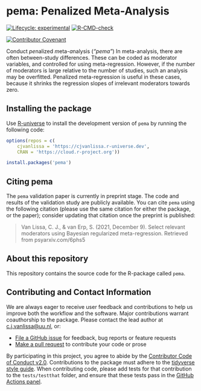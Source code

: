 
# pema: Penalized Meta-Analysis <!--a href='https://osf.io/zcvbs/'><img src='https://github.com/cjvanlissa/pema/raw/master/docs/pema_icon.png' align="right" height="139" /></a-->

<!-- [![CRAN status](https://www.r-pkg.org/badges/version/pema)](https://cran.r-project.org/package=pema) -->
<!-- [![CRAN RStudio mirror downloads](https://cranlogs.r-pkg.org/badges/grand-total/pema?color=blue)](https://r-pkg.org/pkg/pema) -->

[![Lifecycle:
experimental](https://img.shields.io/badge/lifecycle-experimental-orange.svg)](https://lifecycle.r-lib.org/articles/stages.html#experimental)
[![R-CMD-check](https://github.com/cjvanlissa/pema/workflows/R-CMD-check/badge.svg)](https://github.com/cjvanlissa/pema/actions)
<!-- [![R-CMD-check](https://github.com/cjvanlissa/pema/workflows/R-CMD-check/badge.svg)](https://github.com/cjvanlissa/pema/actions) -->
<!-- [![codecov](https://codecov.io/gh/cjvanlissa/pema/branch/master/graph/badge.svg?token=7S9XKDRT4M)](https://codecov.io/gh/cjvanlissa/pema) -->
[![Contributor
Covenant](https://img.shields.io/badge/Contributor%20Covenant-v2.0%20adopted-ff69b4.svg)](https://www.contributor-covenant.org/version/2/0/code_of_conduct.html)
<!-- [![CII Best Practices](https://bestpractices.coreinfrastructure.org/projects/3969/badge)](https://bestpractices.coreinfrastructure.org/projects/3969) -->
<!--[![DOI](http://joss.theoj.org/papers/10.21105/joss.00978/status.svg)](https://doi.org/10.21105/joss.00978)-->

Conduct *pe*nalized *m*eta-*a*nalysis (*“pema”*) In meta-analysis, there
are often between-study differences. These can be coded as moderator
variables, and controlled for using meta-regression. However, if the
number of moderators is large relative to the number of studies, such an
analysis may be overfitted. Penalized meta-regression is useful in these
cases, because it shrinks the regression slopes of irrelevant moderators
towards zero.

<!-- ## Where do I start? -->
<!-- For most users, the recommended starting point is to [read the paper](https://osf.io/zcvbs/), currently in press in [Data Science](https://content.iospress.com/journals/data-science/Pre-press/Pre-press), -->
<!-- which introduces the pema workflow, explains the underlying tools, and illustrates how the `pema` package can be used to create a new project that follows the workflow. -->

## Installing the package

Use [R-universe](https://cjvanlissa.r-universe.dev) to install the
development version of `pema` by running the following code:

``` r
options(repos = c(
    cjvanlissa = 'https://cjvanlissa.r-universe.dev',
    CRAN = 'https://cloud.r-project.org'))

install.packages('pema')
```

## Citing pema

The `pema` validation paper is currently in preprint stage. The code and
results of the validation study are publicly available. You can cite
`pema` using the following citation (please use the same citation for
either the package, or the paper); consider updating that citation once
the preprint is published:

> Van Lissa, C. J., & van Erp, S. (2021, December 9). Select relevant
> moderators using Bayesian regularized meta-regression. Retrieved from
> psyarxiv.com/6phs5

## About this repository

This repository contains the source code for the R-package called
`pema`.

## Contributing and Contact Information

We are always eager to receive user feedback and contributions to help
us improve both the workflow and the software. Major contributions
warrant coauthorship to the package. Please contact the lead author at
<c.j.vanlissa@uu.nl>, or:

-   [File a GitHub issue](https://github.com/cjvanlissa/pema) for
    feedback, bug reports or feature requests
-   [Make a pull request](https://github.com/cjvanlissa/pema/pulls) to
    contribute your code or prose

By participating in this project, you agree to abide by the [Contributor
Code of Conduct v2.0](https://www.contributor-covenant.org/).
Contributions to the package must adhere to the [tidyverse style
guide](https://style.tidyverse.org/). When contributing code, please add
tests for that contribution to the `tests/testthat` folder, and ensure
that these tests pass in the [GitHub Actions
panel](https://github.com/cjvanlissa/pema/actions/workflows/R-CMD-check).
